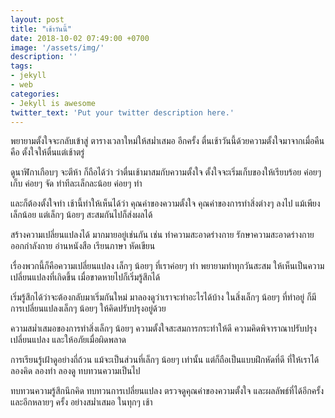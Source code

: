 ```yaml
---
layout: post
title: "เช้าวันนี้"
date: 2018-10-02 07:49:00 +0700
image: '/assets/img/'
description: ''
tags:
- jekyll
- web
categories:
- Jekyll is awesome
twitter_text: 'Put your twitter description here.'
---
```

พยายามตั้งใจจะกลับเข้าสู่ ตารางเวลาใหม่ให้สม่ำเสมอ อีกครั้ง ตื่นเช้าวันนี้ด้วยความตั้งใจมาจากเมื่อคืน คือ ตั้งใจให้ตื่นแต่เช้าตรู่

ดูนาฬิกาเกือบๆ จะตีห้า ก็ถือได้ว่า ว่าตื่นเช้ามาสมกับความตั้งใจ ตั้งใจจะเริ่มเก็บของให้เรียบร้อย ค่อยๆ เก็บ ค่อยๆ จัด ทำทีละเล็กละน้อย ค่อยๆ ทำ

และก็ต้องตั้งใจทำ เช้านี้ทำให้เห็นได้ว่า คุณค่าของความตั้งใจ คุณค่าของการทำสิ่งต่างๆ ลงไป แม้เพียงเล็กน้อย แต่เล็กๆ น้อยๆ สะสมกันไปก็ส่งผลได้

สร้างความเปลี่ยนแปลงได้ มากมายอยู่เช่นกัน เช่น ทำความสะอาดร่างกาย รักษาความสะอาดร่างกาย ออกกำลังกาย อ่านหนังสือ เรียนภาษา หัดเขียน

เรื่องพวกนี้ก็คือความเปลี่ยนแปลง เล็กๆ น้อยๆ ที่เราค่อยๆ ทำ พยายามทำทุกวันสะสม ให้เห็นเป็นความเปลี่ยนแปลงที่เกิดขึ้น เมื่อขาดหายไปก็เริ่มรู้สึกได้

เริ่มรู้สึกได้ว่าจะต้องกลับมาเริ่มกันใหม่ มาลองดูว่าเราจะทำอะไรได้บ้าง ในสิ่งเล็กๆ น้อยๆ ที่ทำอยู่ ก็มีการเปลี่ยนแปลงเล็กๆ น้อยๆ ให้คิดปรับปรุงอยู่ด้วย

ความสม่ำเสมอของการทำสิ่งเล็กๆ น้อยๆ ความตั้งใจสะสมการกระทำให้ดี ความคิดพิจาราณาปรับปรุง เปลี่ยนแปลง และให้อภัยเมื่อผิดพลาด

การเรียนรู้เฝ้าดูอย่างถี่ถ้วน แม้จะเป็นส่วนที่เล็กๆ น้อยๆ เท่านั้น แต่ก็ถือเป็นแบบฝึกหัดที่ดี ที่ให้เราได้ลองคิด ลองทำ ลองดู ทบทวนความเป็นไป

ทบทวนความรู้สึกนึกคิด ทบทวนการเปลี่ยนแปลง ตรวจดูคุณค่าของความตั้งใจ และผลลัพธ์ที่ได้อีกครั้ง และอีกหลายๆ ครั้ง อย่างสม่ำเสมอ ในทุกๆ เช้า
